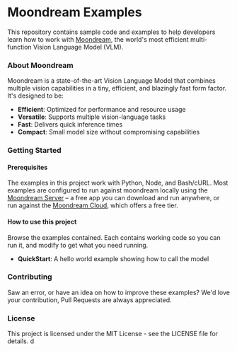 # Moondream Examples

This repository contains sample code and examples to help developers learn how to work with [Moondream](https://moondream.ai), the world's most efficient multi-function Vision Language Model (VLM).

### About Moondream

Moondream is a state-of-the-art Vision Language Model that combines multiple vision capabilities in a tiny, efficient, and blazingly fast form factor. It's designed to be:

- **Efficient**: Optimized for performance and resource usage
- **Versatile**: Supports multiple vision-language tasks
- **Fast**: Delivers quick inference times
- **Compact**: Small model size without compromising capabilities

### Getting Started

#### Prerequisites

The examples in this project work with Python, Node, and Bash/cURL. Most examples are configured to run against moondream locally using the [Moondream Server](https://moondream.ai/moondream-server) – a free app you can download and run anywhere, or run against the [Moondream Cloud](https://moondream.ai/cloud), which offers a free tier.

#### How to use this project

Browse the examples contained. Each contains working code so you can run it, and modify to get what you need running.

- **QuickStart**: A hello world example showing how to call the model

### Contributing

Saw an error, or have an idea on how to improve these examples? We'd love your contribution, Pull Requests are always appreciated.

### License

This project is licensed under the MIT License - see the LICENSE file for details.
d
